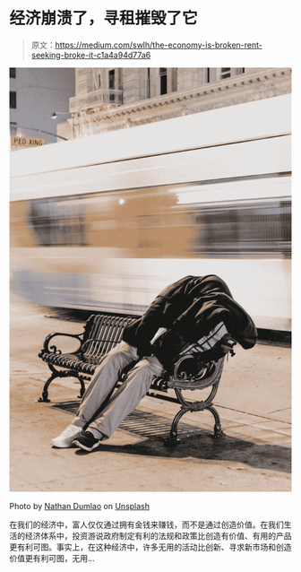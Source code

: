 # 经济崩溃了，寻租摧毁了它

> 原文：<https://medium.com/swlh/the-economy-is-broken-rent-seeking-broke-it-c1a4a94d77a6>

![](img/b16533e884ad4ca8d819164fdb330e94.png)

Photo by [Nathan Dumlao](https://unsplash.com/photos/XZToRBmGPcs?utm_source=unsplash&utm_medium=referral&utm_content=creditCopyText) on [Unsplash](https://unsplash.com/search/photos/man-sleeping-on-road-as-bus-drives-by?utm_source=unsplash&utm_medium=referral&utm_content=creditCopyText)

在我们的经济中，富人仅仅通过拥有金钱来赚钱，而不是通过创造价值。在我们生活的经济体系中，投资游说政府制定有利的法规和政策比创造有价值、有用的产品更有利可图。事实上，在这种经济中，许多无用的活动比创新、寻求新市场和创造价值更有利可图，无用…